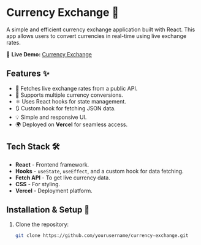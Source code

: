 # Currency Exchange 💱

A simple and efficient currency exchange application built with React. This app allows users to convert currencies in real-time using live exchange rates.  

🚀 **Live Demo:** [Currency Exchange](https://currency-exchange-cyan.vercel.app/)

## Features ✨
- 📌 Fetches live exchange rates from a public API.
- 🔄 Supports multiple currency conversions.
- ⚛️ Uses React hooks for state management.
- 🔃 Custom hook for fetching JSON data.
- 💡 Simple and responsive UI.
- 🌍 Deployed on **Vercel** for seamless access.

## Tech Stack 🛠️
- **React** - Frontend framework.
- **Hooks** - `useState`, `useEffect`, and a custom hook for data fetching.
- **Fetch API** - To get live currency data.
- **CSS** - For styling.
- **Vercel** - Deployment platform.

## Installation & Setup 🚀
1. Clone the repository:
   ```bash
   git clone https://github.com/yourusername/currency-exchange.git

